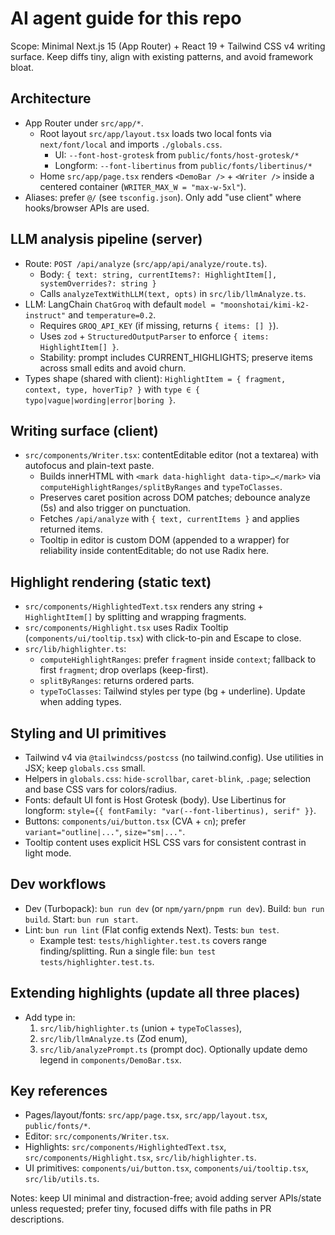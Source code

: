 # AI agent guide for this repo

Scope: Minimal Next.js 15 (App Router) + React 19 + Tailwind CSS v4 writing surface. Keep diffs tiny, align with existing patterns, and avoid framework bloat.

## Architecture
- App Router under `src/app/*`.
  - Root layout `src/app/layout.tsx` loads two local fonts via `next/font/local` and imports `./globals.css`.
    - UI: `--font-host-grotesk` from `public/fonts/host-grotesk/*`
    - Longform: `--font-libertinus` from `public/fonts/libertinus/*`
  - Home `src/app/page.tsx` renders `<DemoBar />` + `<Writer />` inside a centered container (`WRITER_MAX_W = "max-w-5xl"`).
- Aliases: prefer `@/` (see `tsconfig.json`). Only add "use client" where hooks/browser APIs are used.

## LLM analysis pipeline (server)
- Route: `POST /api/analyze` (`src/app/api/analyze/route.ts`).
  - Body: `{ text: string, currentItems?: HighlightItem[], systemOverrides?: string }`
  - Calls `analyzeTextWithLLM(text, opts)` in `src/lib/llmAnalyze.ts`.
- LLM: LangChain `ChatGroq` with default `model = "moonshotai/kimi-k2-instruct"` and `temperature=0.2`.
  - Requires `GROQ_API_KEY` (if missing, returns `{ items: [] }`).
  - Uses `zod` + `StructuredOutputParser` to enforce `{ items: HighlightItem[] }`.
  - Stability: prompt includes CURRENT_HIGHLIGHTS; preserve items across small edits and avoid churn.
- Types shape (shared with client): `HighlightItem = { fragment, context, type, hoverTip? }` with `type ∈ { typo|vague|wording|error|boring }`.

## Writing surface (client)
- `src/components/Writer.tsx`: contentEditable editor (not a textarea) with autofocus and plain-text paste.
  - Builds innerHTML with `<mark data-highlight data-tip>…</mark>` via `computeHighlightRanges/splitByRanges` and `typeToClasses`.
  - Preserves caret position across DOM patches; debounce analyze (5s) and also trigger on punctuation.
  - Fetches `/api/analyze` with `{ text, currentItems }` and applies returned items.
  - Tooltip in editor is custom DOM (appended to a wrapper) for reliability inside contentEditable; do not use Radix here.

## Highlight rendering (static text)
- `src/components/HighlightedText.tsx` renders any string + `HighlightItem[]` by splitting and wrapping fragments.
- `src/components/Highlight.tsx` uses Radix Tooltip (`components/ui/tooltip.tsx`) with click-to-pin and Escape to close.
- `src/lib/highlighter.ts`:
  - `computeHighlightRanges`: prefer `fragment` inside `context`; fallback to first `fragment`; drop overlaps (keep-first).
  - `splitByRanges`: returns ordered parts.
  - `typeToClasses`: Tailwind styles per type (bg + underline). Update when adding types.

## Styling and UI primitives
- Tailwind v4 via `@tailwindcss/postcss` (no tailwind.config). Use utilities in JSX; keep `globals.css` small.
- Helpers in `globals.css`: `hide-scrollbar`, `caret-blink`, `.page`; selection and base CSS vars for colors/radius.
- Fonts: default UI font is Host Grotesk (body). Use Libertinus for longform: `style={{ fontFamily: "var(--font-libertinus), serif" }}`.
- Buttons: `components/ui/button.tsx` (CVA + `cn`); prefer `variant="outline|..."`, `size="sm|..."`.
- Tooltip content uses explicit HSL CSS vars for consistent contrast in light mode.

## Dev workflows
- Dev (Turbopack): `bun run dev` (or `npm/yarn/pnpm run dev`). Build: `bun run build`. Start: `bun run start`.
- Lint: `bun run lint` (Flat config extends Next). Tests: `bun test`.
  - Example test: `tests/highlighter.test.ts` covers range finding/splitting. Run a single file: `bun test tests/highlighter.test.ts`.

## Extending highlights (update all three places)
- Add type in:
  1) `src/lib/highlighter.ts` (union + `typeToClasses`),
  2) `src/lib/llmAnalyze.ts` (Zod enum),
  3) `src/lib/analyzePrompt.ts` (prompt doc). Optionally update demo legend in `components/DemoBar.tsx`.

## Key references
- Pages/layout/fonts: `src/app/page.tsx`, `src/app/layout.tsx`, `public/fonts/*`.
- Editor: `src/components/Writer.tsx`.
- Highlights: `src/components/HighlightedText.tsx`, `src/components/Highlight.tsx`, `src/lib/highlighter.ts`.
- UI primitives: `components/ui/button.tsx`, `components/ui/tooltip.tsx`, `src/lib/utils.ts`.

Notes: keep UI minimal and distraction-free; avoid adding server APIs/state unless requested; prefer tiny, focused diffs with file paths in PR descriptions.